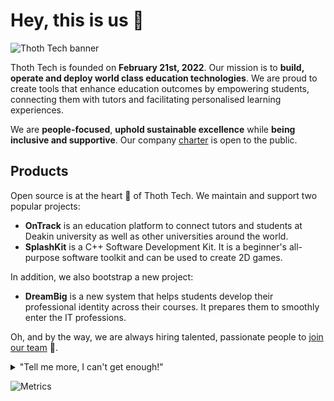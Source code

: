 # Hey, this is us :wave:

![Thoth Tech banner](https://github.com/thoth-tech/.github/blob/main/images/thothtech_banner.png)

Thoth Tech is founded on **February 21st, 2022**. Our mission is to **build, operate and deploy
world class education technologies**. We are proud to create tools that enhance education outcomes
by empowering students, connecting them with tutors and facilitating personalised learning
experiences.

We are **people-focused**, **uphold sustainable excellence** while **being inclusive and
supportive**. Our company [charter] is open to the public.

## Products

Open source is at the heart 💜 of Thoth Tech. We maintain and support two popular projects:

- **OnTrack** is an education platform to connect tutors and students at Deakin university as well
  as other universities around the world.
- **SplashKit** is a C++ Software Development Kit. It is a beginner's all-purpose software toolkit
  and can be used to create 2D games.

In addition, we also bootstrap a new project:

- **DreamBig** is a new system that helps students develop their professional identity across their
  courses. It prepares them to smoothly enter the IT professions.

Oh, and by the way, we are always hiring talented, passionate people to [join our team] 🙌.

<details>

<summary>"Tell me more, I can't get enough!"</summary>

<br>
<ul>
<li>Thoth Tech uses mighty open source technologies like <a href="https://github.com/rails">Ruby on Rails</a>, <a href="https://github.com/microsoft/TypeScript">TypeScript</a>, and <a href="https://github.com/angular/angular">Angular</a>
and among others.</li>
<li>The three open source projects Thoth Tech members have most contributed 👩‍💻 to are:
<ul>
<li><a href="https://github.com/thoth-tech/doubtfire-api">OnTrack API</a></li>
<li><a href="https://github.com/thoth-tech/doubtfire-web">OnTrack Web</a></li>
<li><a href="https://github.com/thoth-tech/splashkit-core">SplashKit</a></li>
</ul>
</li>
<li>By the way, our <a href="https://github.com/thoth-tech/handbook">handbook</a> 🤓 is also open sourced.</li>

</details>

![Metrics](/github-metrics.svg)

[charter]: https://github.com/thoth-tech/handbook/blob/main/docs/company/charter.md
[join our team]: https://github.com/thoth-tech/handbook/blob/main/docs/marketing/pitch.md
